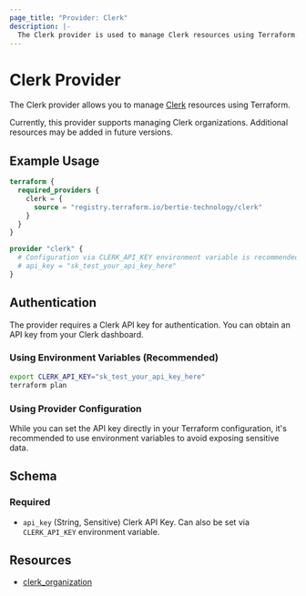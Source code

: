 ```yaml
---
page_title: "Provider: Clerk"
description: |-
  The Clerk provider is used to manage Clerk resources using Terraform.
---
```


# Clerk Provider

The Clerk provider allows you to manage [Clerk](https://clerk.com) resources using Terraform.

Currently, this provider supports managing Clerk organizations. Additional resources may be added in future versions.

## Example Usage

```terraform
terraform {
  required_providers {
    clerk = {
      source = "registry.terraform.io/bertie-technology/clerk"
    }
  }
}

provider "clerk" {
  # Configuration via CLERK_API_KEY environment variable is recommended
  # api_key = "sk_test_your_api_key_here"
}
```

## Authentication

The provider requires a Clerk API key for authentication. You can obtain an API key from your Clerk dashboard.

### Using Environment Variables (Recommended)

```bash
export CLERK_API_KEY="sk_test_your_api_key_here"
terraform plan
```

### Using Provider Configuration

While you can set the API key directly in your Terraform configuration, it's recommended to use environment variables to avoid exposing sensitive data.

## Schema

### Required

- `api_key` (String, Sensitive) Clerk API Key. Can also be set via `CLERK_API_KEY` environment variable.

## Resources

- [clerk_organization](./resources/organization.md)


